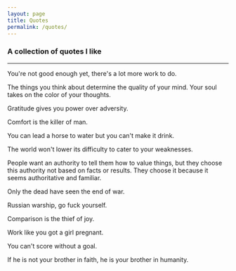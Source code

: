 ```yaml
---
layout: page
title: Quotes
permalink: /quotes/
---
```


### A collection of quotes I like

---

You're not good enough yet, there's a lot more work to do.

The things you think about determine the quality of your mind. Your soul takes on the color of your thoughts.

Gratitude gives you power over adversity.

Comfort is the killer of man.

You can lead a horse to water but you can't make it drink.

The world won't lower its difficulty to cater to your weaknesses.

People want an authority to tell them how to value things, but they choose this authority not based on facts or results. They choose it because it seems authoritative and familiar.

Only the dead have seen the end of war.

Russian warship, go fuck yourself.

Comparison is the thief of joy.

Work like you got a girl pregnant.

You can't score without a goal.

If he is not your brother in faith, he is your brother in humanity.
